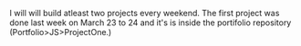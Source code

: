 I will will build atleast two projects every weekend. The first project was done last week on March 23 to 24 and it's is inside the portifolio repository (Portfolio>JS>ProjectOne.)
